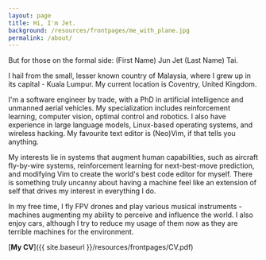 ```yaml
---
layout: page
title: Hi, I'm Jet.
background: /resources/frontpages/me_with_plane.jpg
permalink: /about/
---
```


But for those on the formal side: (First Name) Jun Jet (Last Name) Tai.

I hail from the small, lesser known country of Malaysia, where I grew up in its capital - Kuala Lumpur.
My current location is Coventry, United Kingdom.

I'm a software engineer by trade, with a PhD in artificial intelligence and unmanned aerial vehicles.
My specialization includes reinforcement learning, computer vision, optimal control and robotics.
I also have experience in large language models, Linux-based operating systems, and wireless hacking.
My favourite text editor is (Neo)Vim, if that tells you anything.

My interests lie in systems that augment human capabilities, such as aircraft fly-by-wire systems, reinforcement learning for next-best-move prediction, and modifying Vim to create the world's best code editor for myself.
There is something truly uncanny about having a machine feel like an extension of self that drives my interest in everything I do.

In my free time, I fly FPV drones and play various musical instruments - machines augmenting my ability to perceive and influence the world.
I also enjoy cars, although I try to reduce my usage of them now as they are terrible machines for the environment.

[**My CV**]({{ site.baseurl }}/resources/frontpages/CV.pdf)
